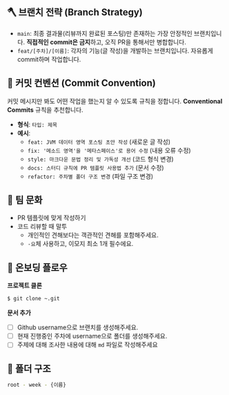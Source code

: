 ## 🪓 브랜치 전략 (Branch Strategy)

- `main`: 최종 결과물(리뷰까지 완료된 포스팅)만 존재하는 가장 안정적인 브랜치입니다. **직접적인 commit은 금지**하고, 오직 PR을 통해서만 병합합니다.
- `feat/[주차]/[이름]`: 각자의 기능(글 작성)을 개발하는 브랜치입니다. 자유롭게 commit하며 작업합니다.

## 💬 커밋 컨벤션 (Commit Convention)

커밋 메시지만 봐도 어떤 작업을 했는지 알 수 있도록 규칙을 정합니다. **Conventional Commits** 규칙을 추천합니다.

- **형식**: `타입: 제목`
- **예시**:
    - `feat: JVM 데이터 영역 포스팅 초안 작성` (새로운 글 작성)
    - `fix: '메소드 영역'을 '메타스페이스'로 용어 수정` (내용 오류 수정)
    - `style: 마크다운 문법 정리 및 가독성 개선` (코드 형식 변경)
    - `docs: 스터디 규칙에 PR 템플릿 사용법 추가` (문서 수정)
    - `refactor: 주차별 폴더 구조 변경` (파일 구조 변경)

## 👥 팀 문화

- PR 템플릿에 맞게 작성하기
- 코드 리뷰할 때 말투
    - 개인적인 견해보다는 객관적인 견해를 포함해주세요.
    - `-요`체 사용하고, 이모지 최소 1개 필수에요.

## 👋 온보딩 플로우

**프로젝트 클론**

```bash
$ git clone ~.git
```

**문서 추가**

- [ ]  Github username으로 브랜치를 생성해주세요.
- [ ]  현재 진행중인 주차에 username으로 폴더를 생성해주세요.
- [ ]  주제에 대해 조사한 내용에 대해 `md` 파일로 작성해주세요

## 📁 폴더 구조

```bash
root - week - {이름}
```